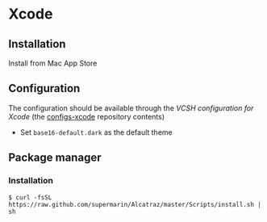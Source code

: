 # Xcode

## Installation

Install from Mac App Store

## Configuration

The configuration should be available through the *VCSH configuration for Xcode* (the [configs-xcode](https://github.com/alem0lars/configs-xcode) repository contents)

* Set `base16-default.dark` as the default theme

## Package manager

### Installation

```ShellSession
$ curl -fsSL https://raw.github.com/supermarin/Alcatraz/master/Scripts/install.sh | sh
```
